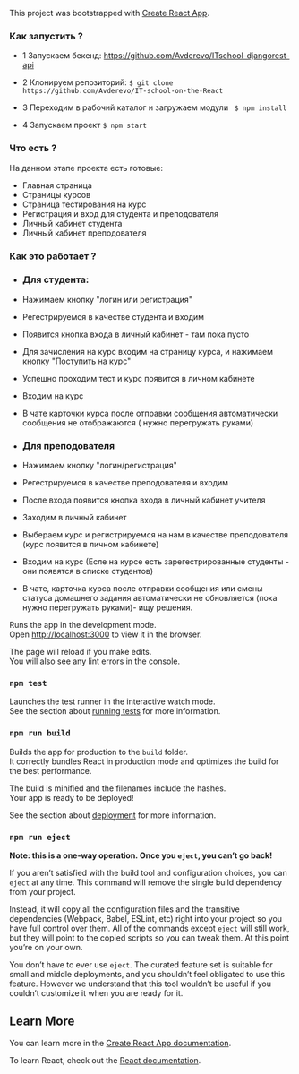 
This project was bootstrapped with [Create React App](https://github.com/facebook/create-react-app).


### Как запустить ?

- 1 Запускаем бекенд: https://github.com/Avderevo/ITschool-djangorest-api

- 2 Клонируем репозиторий: ``` $ git clone https://github.com/Avderevo/IT-school-on-the-React ```

- 3 Переходим в рабочий каталог и загружаем модули ``` $ npm install```

- 4 Запускаем проект ```$ npm start```

### Что есть ?

На данном этапе проекта есть готовые:

- Главная страница
- Страницы курсов
- Страница тестирования на курс
- Регистрация и вход для студента и преподователя
- Личный кабинет студента
- Личный кабинет преподователя


### Как это работает ?

- ### Для студента:
 - Нажимаем кнопку "логин или регистрация"
 - Регестрируемся в качестве студента и входим
 - Появится кнопка входа в личный кабинет - там пока пусто
 - Для зачисления на курс входим на страницу курса, и нажимаем кнопку "Поступить на курс"
 - Успешно проходим тест и курс появится в личном кабинете
 - Входим на курс
 - В чате карточки курса после отправки сообщения автоматически сообщения не отображаются ( нужно перегружать руками)


- ### Для преподователя
- Нажимаем кнопку "логин/регистрация"
- Регестрируемся в качестве преподователя и входим
- После входа появится кнопка входа в личный кабинет учителя
- Заходим в личный кабинет
- Выбераем курс и регистрируемся на нам в качестве преподователя (курс появится в личном кабинете)
- Входим на курс (Есле на курсе есть зарегестрированные студенты - они появятся в списке студентов)
- В чате, карточка курса после отправки сообщения или смены статуса домашнего задания  автоматически не обновляется (пока нужно перегружать руками)- ищу решения.




Runs the app in the development mode.<br>
Open [http://localhost:3000](http://localhost:3000) to view it in the browser.

The page will reload if you make edits.<br>
You will also see any lint errors in the console.

### `npm test`

Launches the test runner in the interactive watch mode.<br>
See the section about [running tests](https://facebook.github.io/create-react-app/docs/running-tests) for more information.

### `npm run build`

Builds the app for production to the `build` folder.<br>
It correctly bundles React in production mode and optimizes the build for the best performance.

The build is minified and the filenames include the hashes.<br>
Your app is ready to be deployed!

See the section about [deployment](https://facebook.github.io/create-react-app/docs/deployment) for more information.

### `npm run eject`

**Note: this is a one-way operation. Once you `eject`, you can’t go back!**

If you aren’t satisfied with the build tool and configuration choices, you can `eject` at any time. This command will remove the single build dependency from your project.

Instead, it will copy all the configuration files and the transitive dependencies (Webpack, Babel, ESLint, etc) right into your project so you have full control over them. All of the commands except `eject` will still work, but they will point to the copied scripts so you can tweak them. At this point you’re on your own.

You don’t have to ever use `eject`. The curated feature set is suitable for small and middle deployments, and you shouldn’t feel obligated to use this feature. However we understand that this tool wouldn’t be useful if you couldn’t customize it when you are ready for it.

## Learn More

You can learn more in the [Create React App documentation](https://facebook.github.io/create-react-app/docs/getting-started).

To learn React, check out the [React documentation](https://reactjs.org/).

